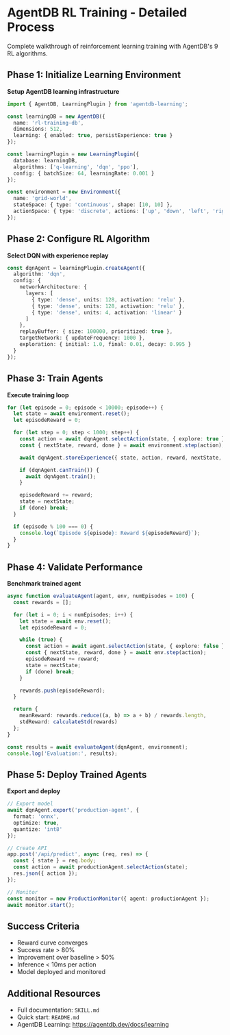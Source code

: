 # AgentDB RL Training - Detailed Process

Complete walkthrough of reinforcement learning training with AgentDB's 9 RL algorithms.

## Phase 1: Initialize Learning Environment

**Setup AgentDB learning infrastructure**

```typescript
import { AgentDB, LearningPlugin } from 'agentdb-learning';

const learningDB = new AgentDB({
  name: 'rl-training-db',
  dimensions: 512,
  learning: { enabled: true, persistExperience: true }
});

const learningPlugin = new LearningPlugin({
  database: learningDB,
  algorithms: ['q-learning', 'dqn', 'ppo'],
  config: { batchSize: 64, learningRate: 0.001 }
});

const environment = new Environment({
  name: 'grid-world',
  stateSpace: { type: 'continuous', shape: [10, 10] },
  actionSpace: { type: 'discrete', actions: ['up', 'down', 'left', 'right'] }
});
```

## Phase 2: Configure RL Algorithm

**Select DQN with experience replay**

```typescript
const dqnAgent = learningPlugin.createAgent({
  algorithm: 'dqn',
  config: {
    networkArchitecture: {
      layers: [
        { type: 'dense', units: 128, activation: 'relu' },
        { type: 'dense', units: 128, activation: 'relu' },
        { type: 'dense', units: 4, activation: 'linear' }
      ]
    },
    replayBuffer: { size: 100000, prioritized: true },
    targetNetwork: { updateFrequency: 1000 },
    exploration: { initial: 1.0, final: 0.01, decay: 0.995 }
  }
});
```

## Phase 3: Train Agents

**Execute training loop**

```typescript
for (let episode = 0; episode < 10000; episode++) {
  let state = await environment.reset();
  let episodeReward = 0;

  for (let step = 0; step < 1000; step++) {
    const action = await dqnAgent.selectAction(state, { explore: true });
    const { nextState, reward, done } = await environment.step(action);

    await dqnAgent.storeExperience({ state, action, reward, nextState, done });

    if (dqnAgent.canTrain()) {
      await dqnAgent.train();
    }

    episodeReward += reward;
    state = nextState;
    if (done) break;
  }

  if (episode % 100 === 0) {
    console.log(`Episode ${episode}: Reward ${episodeReward}`);
  }
}
```

## Phase 4: Validate Performance

**Benchmark trained agent**

```typescript
async function evaluateAgent(agent, env, numEpisodes = 100) {
  const rewards = [];

  for (let i = 0; i < numEpisodes; i++) {
    let state = await env.reset();
    let episodeReward = 0;

    while (true) {
      const action = await agent.selectAction(state, { explore: false });
      const { nextState, reward, done } = await env.step(action);
      episodeReward += reward;
      state = nextState;
      if (done) break;
    }

    rewards.push(episodeReward);
  }

  return {
    meanReward: rewards.reduce((a, b) => a + b) / rewards.length,
    stdReward: calculateStd(rewards)
  };
}

const results = await evaluateAgent(dqnAgent, environment);
console.log('Evaluation:', results);
```

## Phase 5: Deploy Trained Agents

**Export and deploy**

```typescript
// Export model
await dqnAgent.export('production-agent', {
  format: 'onnx',
  optimize: true,
  quantize: 'int8'
});

// Create API
app.post('/api/predict', async (req, res) => {
  const { state } = req.body;
  const action = await productionAgent.selectAction(state);
  res.json({ action });
});

// Monitor
const monitor = new ProductionMonitor({ agent: productionAgent });
await monitor.start();
```

## Success Criteria

- Reward curve converges
- Success rate > 80%
- Improvement over baseline > 50%
- Inference < 10ms per action
- Model deployed and monitored

## Additional Resources

- Full documentation: `SKILL.md`
- Quick start: `README.md`
- AgentDB Learning: https://agentdb.dev/docs/learning
